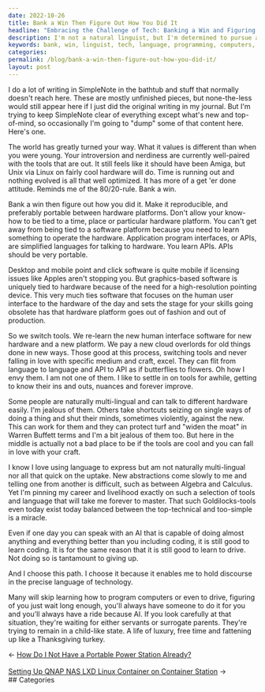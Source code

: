 ```yaml
---
date: 2022-10-26
title: Bank a Win Then Figure Out How You Did It
headline: "Embracing the Challenge of Tech: Banking a Win and Figuring It Out!"
description: I'm not a natural linguist, but I'm determined to pursue a career in tech because of its precise language. Instead of relying on others to do the work for me, I'm investing my free time to become more comfortable with the language of technology. I'm banking a win and embracing the challenge, just like a Thanksgiving turkey!
keywords: bank, win, linguist, tech, language, programming, computers, drive, servants, surrogate parents, indulging, Thanksgiving, turkey
categories: 
permalink: /blog/bank-a-win-then-figure-out-how-you-did-it/
layout: post
---
```



I do a lot of writing in SimpleNote in the bathtub and stuff that normally
doesn't reach here. These are mostly unfinished pieces, but none-the-less would
still appear here if I just did the original writing in my journal. But I'm
trying to keep SimpleNote clear of everything except what's new and
top-of-mind, so occasionally I'm going to "dump" some of that content here.
Here's one.

The world has greatly turned your way. What it values is different than when
you were young. Your introversion and nerdiness are currently well-paired with
the tools that are out. It still feels like it should have been Amiga, but Unix
via Linux on fairly cool hardware will do. Time is running out and nothing
evolved is all that well optimized. It has more of a get 'er done attitude.
Reminds me of the 80/20-rule. Bank a win.

Bank a win then figure out how you did it. Make it reproducible, and preferably
portable between hardware platforms. Don't allow your know-how to be tied to a
time, place or particular hardware platform. You can't get away from being tied
to a software platform because you need to learn something to operate the
hardware. Application program interfaces, or APIs, are simplified languages for
talking to hardware. You learn APIs. APIs should be very portable.

Desktop and mobile point and click software is quite mobile if licensing issues
like Apples aren't stopping you. But graphics-based software is uniquely tied
to hardware because of the need for a high-resolution pointing device. This
very much ties software that focuses on the human user interface to the
hardware of the day and sets the stage for your skills going obsolete has that
hardware platform goes out of fashion and out of production.

So we switch tools. We re-learn the new human interface software for new
hardware and a new platform. We pay a new cloud overlords for old things done
in new ways. Those good at this process, switching tools and never falling in
love with specific medium and craft, excel. They can flit from language to
language and API to API as if butterflies to flowers. Oh how I envy them. I am
not one of them. I like to settle in on tools for awhile, getting to know their
ins and outs, nuances and forever improve.

Some people are naturally multi-lingual and can talk to different hardware
easily. I'm jealous of them. Others take shortcuts seizing on single ways of
doing a thing and shut their minds, sometimes violently, against the new. This
can work for them and they can protect turf and "widen the moat" in Warren
Buffett terms and I'm a bit jealous of them too. But here in the middle is
actually not a bad place to be if the tools are cool and you can fall in love
with your craft.

I know I love using language to express but am not naturally multi-lingual nor
all that quick on the uptake. New abstractions come slowly to me and telling
one from another is difficult, such as between Algebra and Calculus. Yet I'm
pinning my career and livelihood exactly on such a selection of tools and
language that will take me forever to master. That such Goldilocks-tools even
today exist today balanced between the top-technical and too-simple is a
miracle.

Even if one day you can speak with an AI that is capable of doing almost
anything and everything better than you including coding, it is still good to
learn coding. It is for the same reason that it is still good to learn to
drive. Not doing so is tantamount to giving up.

And I choose this path. I choose it because it enables me to hold discourse in
the precise language of technology.

Many will skip learning how to program computers or even to drive, figuring of
you just wait long enough, you'll always have someone to do it for you and
you'll always have a ride because AI. If you look carefully at that situation,
they're waiting for either servants or surrogate parents. They're trying to
remain in a child-like state. A life of luxury, free time and fattening up like
a Thanksgiving turkey.


<div class="post-nav"><div class="post-nav-prev"><span class="arrow">&larr;&nbsp;</span><a href="/blog/how-do-i-not-have-a-portable-power-station-already">How Do I Not Have a Portable Power Station Already?</a></div> &nbsp; <div class="post-nav-next"><a href="/blog/setting-up-qnap-nas-lxd-linux-container-on-container-station">Setting Up QNAP NAS LXD Linux Container on Container Station</a><span class="arrow">&nbsp;&rarr;</span></div></div>
## Categories

<ul></ul>